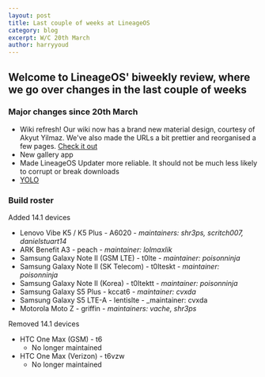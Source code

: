 ```yaml
---
layout: post
title: Last couple of weeks at LineageOS
category: blog
excerpt: W/C 20th March
author: harryyoud
---
```


## Welcome to LineageOS' biweekly review, where we go over changes in the last couple of weeks

### Major changes since 20th March
* Wiki refresh! Our wiki now has a brand new material design, courtesy of Akyut Yilmaz. We've also made the URLs a bit prettier and reorganised a few pages. [Check it out](http://wiki.lineageos.org)
* New gallery app
* Made LineageOS Updater more reliable. It should not be much less likely to corrupt or break downloads
* [YOLO](https://review.lineageos.org/#/q/topic:YOLO)

### Build roster

Added 14.1 devices

* Lenovo Vibe K5 / K5 Plus - A6020 - _maintainers: shr3ps, scritch007, danielstuart14_
* ARK Benefit A3 - peach - _maintainer: lolmaxlik_
* Samsung Galaxy Note II (GSM LTE) - t0lte - _maintainer: poisonninja_
* Samsung Galaxy Note II (SK Telecom) - t0lteskt - _maintainer: poisonninja_
* Samsung Galaxy Note II (Korea) - t0ltektt - _maintainer: poisonninja_
* Samsung Galaxy S5 Plus - kccat6 - _maintainer: cvxda_
* Samsung Galaxy S5 LTE-A - lentislte - _maintainer: cvxda
* Motorola Moto Z - griffin - _maintainers: vache, shr3ps_

Removed 14.1 devices

* HTC One Max (GSM) - t6
  * No longer maintained
* HTC One Max (Verizon) - t6vzw
  * No longer maintained
